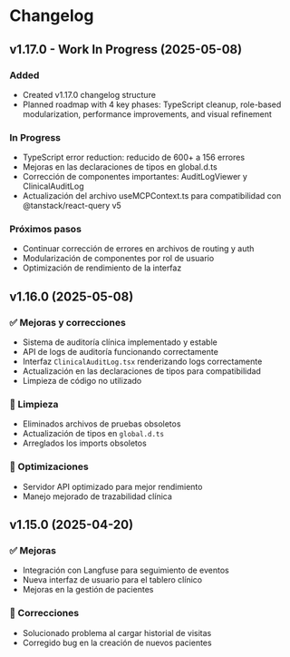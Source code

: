 # Changelog

## v1.17.0 - Work In Progress (2025-05-08)

### Added
- Created v1.17.0 changelog structure
- Planned roadmap with 4 key phases: TypeScript cleanup, role-based modularization, performance improvements, and visual refinement

### In Progress
- TypeScript error reduction: reducido de 600+ a 156 errores
- Mejoras en las declaraciones de tipos en global.d.ts
- Corrección de componentes importantes: AuditLogViewer y ClinicalAuditLog
- Actualización del archivo useMCPContext.ts para compatibilidad con @tanstack/react-query v5

### Próximos pasos
- Continuar corrección de errores en archivos de routing y auth
- Modularización de componentes por rol de usuario
- Optimización de rendimiento de la interfaz

## v1.16.0 (2025-05-08)

### ✅ Mejoras y correcciones
- Sistema de auditoría clínica implementado y estable
- API de logs de auditoría funcionando correctamente
- Interfaz `ClinicalAuditLog.tsx` renderizando logs correctamente
- Actualización en las declaraciones de tipos para compatibilidad
- Limpieza de código no utilizado

### 🧹 Limpieza
- Eliminados archivos de pruebas obsoletos
- Actualización de tipos en `global.d.ts`
- Arreglados los imports obsoletos

### 🚀 Optimizaciones
- Servidor API optimizado para mejor rendimiento
- Manejo mejorado de trazabilidad clínica

## v1.15.0 (2025-04-20)

### ✅ Mejoras
- Integración con Langfuse para seguimiento de eventos
- Nueva interfaz de usuario para el tablero clínico
- Mejoras en la gestión de pacientes

### 🔧 Correcciones
- Solucionado problema al cargar historial de visitas
- Corregido bug en la creación de nuevos pacientes 